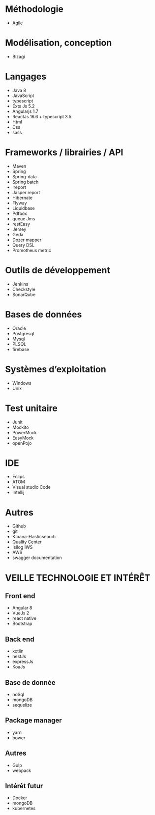 
# Méthodologie
- Agile

# Modélisation, conception
- Bizagi

# Langages
- Java 8 
- JavaScript
- typescript
- Exts Js 5.2
- Angularjs 1.7
- ReactJs  16.6 + typescript 3.5
- Html
- Css
- sass

# Frameworks / librairies / API
- Maven
- Spring
- Spring-data
- Spring batch
- Ireport
- Jasper report
- Hibernate
- Flyway
- Liquidbase
- Pdfbox
- queue Jms
- restEasy
- Jersey
- Geda
- Dozer mapper
- Query DSL
- Promotheus metric


# Outils de développement
- Jenkins
- Checkstyle
- SonarQube

# Bases de données
- Oracle
- Postgresql
- Mysql
- PLSQL
- firebase

# Systèmes d’exploitation
- Windows
- Unix

# Test unitaire
- Junit
- Mockito
- PowerMock
- EasyMock
- openPojo

# IDE
- Eclips
- ATOM
- Visual studio Code
- Intellij

# Autres

- Github
- git
- Kibana-Elasticsearch
- Quality Center
- Isilog IWS
- AWS
- swagger documentation

# VEILLE TECHNOLOGIE ET INTÉRÊT	
## Front end 
- Angular 8 
- VueJs 2
- react native
- Bootstrap

## Back end
- kotlin
- nestJs
- expressJs
- KoaJs

## Base de donnée
- noSql
- mongoDB
- sequelize

## Package manager
 - yarn
 - bower
 
## Autres
- Gulp
- webpack

## Intérêt futur
- Docker
- mongoDB
- kubernetes
